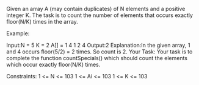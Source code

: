 Given an array A (may contain duplicates) of N elements and a positive integer K. The task is to count the number of elements that occurs exactly floor(N/K) times in the array.

Example:

Input:N = 5 K = 2 
A[] = 1 4 1 2 4
Output:2
Explanation:In the given array, 1 and 4 occurs floor(5/2) = 2 times.
So count is 2.
Your Task:
Your task is to complete the function countSpecials() which should count the elements which occur exactly floor(N/K) times.

Constraints:
1 <= N <= 103
1 <= Ai <= 103
1 <= K <= 103
